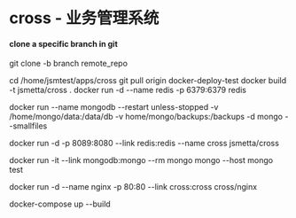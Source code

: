 # cross - 业务管理系统

#### clone a specific branch in git
git clone -b branch remote_repo


cd /home/jsmtest/apps/cross
git pull origin docker-deploy-test
docker build -t jsmetta/cross .
docker run -d --name redis -p 6379:6379 redis

docker run --name mongodb --restart unless-stopped -v /home/mongo/data:/data/db -v home/mongo/backups:/backups -d mongo --smallfiles

docker run -d -p 8089:8080 --link redis:redis --name cross jsmetta/cross

docker run -it --link mongodb:mongo --rm mongo mongo --host mongo test

docker run -d --name nginx -p 80:80 --link cross:cross cross/nginx

docker-compose up --build
